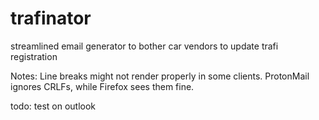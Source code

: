 # trafinator
streamlined email generator to bother car vendors to update trafi registration

Notes:
Line breaks might not render properly in some clients. ProtonMail ignores CRLFs, while Firefox sees them fine.

todo: test on outlook
